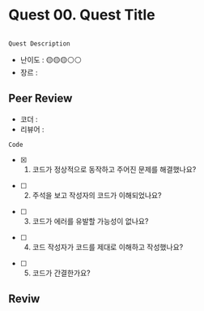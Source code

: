 # Quest 00. Quest Title

```

Quest Description

```

- 난이도 : 🟡🟡🟡⚪⚪  
- 장르 :  

## Peer Review

- 코더 :  
- 리뷰어 :  

```
Code

```

- [x] 1. 코드가 정상적으로 동작하고 주어진 문제를 해결했나요?
     >  

- [ ] 2. 주석을 보고 작성자의 코드가 이해되었나요?
     >  

- [ ] 3. 코드가 에러를 유발할 가능성이 없나요?
     >  

- [ ] 4. 코드 작성자가 코드를 제대로 이해하고 작성했나요?
     >  

- [ ] 5. 코드가 간결한가요?
     >  

## Reviw

